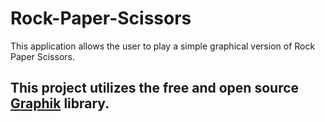# Rock-Paper-Scissors
This application allows the user to play a simple graphical version of Rock Paper Scissors. 

## This project utilizes the free and open source [Graphik](https://github.com/Preponderous-Software/Graphik) library.
